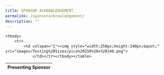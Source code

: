 ```yaml
---
title: SPONSOR ACKNOWLEDGEMENT
permalink: /sponsoracknowledgement/
description: ""
---
```

<table>
	<thead>
	<tr>
		<th colspan="4"> Presenting Sponsor </th>
	</tr></thead>
	
	<tbody>
		<tr>
			<td colspan="1"><img style="width:250px;height:140px;&quot;" src="images/Testing%20Sizes/pico%20250%20x%20140.png">
				</td></tr></tbody></table>